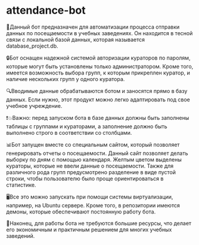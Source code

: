 # attendance-bot
🤖Данный бот предназначен для автоматизации процесса отправки данных по посещаемости в учебных заведениях. Он находится в тесной связи с локальной базой данных, которая называется database_project.db.

🔒Бот оснащен надежной системой авторизации кураторов по паролям, которые могут быть установлены только администратором. Кроме того, имеется возможность выбора групп, к которым прикреплен куратор, и наличие нескольких групп у одного куратора.

🔍Вводимые данные обрабатываются ботом и заносятся прямо в базу данных. Если нужно, этот продукт можно легко адаптировать под свое учебное учреждение.

❗️💥Важно: перед запуском бота в базе данных должны быть заполнены таблицы с группами и кураторами, а заполнение должно быть выполнено строго в соответствии со столбцами.

📊Бот запущен вместе со специальным сайтом, который позволяет генерировать отчеты о посещаемости. Данный сайт позволяет делать выборку по дням с помощью календаря. Желтым цветом выделены кураторы, которые не ввели данные о посещаемости. Также для различного рода групп предусмотрено разделение в виде пустой строки, чтобы пользователю было проще ориентироваться в статистике.  

🖥️Все это можно запускать при помощи системы виртуализации, например, на Ubuntu сервере. Кроме того, в репозитории имеются демоны, которые обеспечивают постоянную работу бота.

💪Наконец, для работы бота не требуются большие ресурсы, что делает его экономичным и практичным решением для многих учебных заведений.



